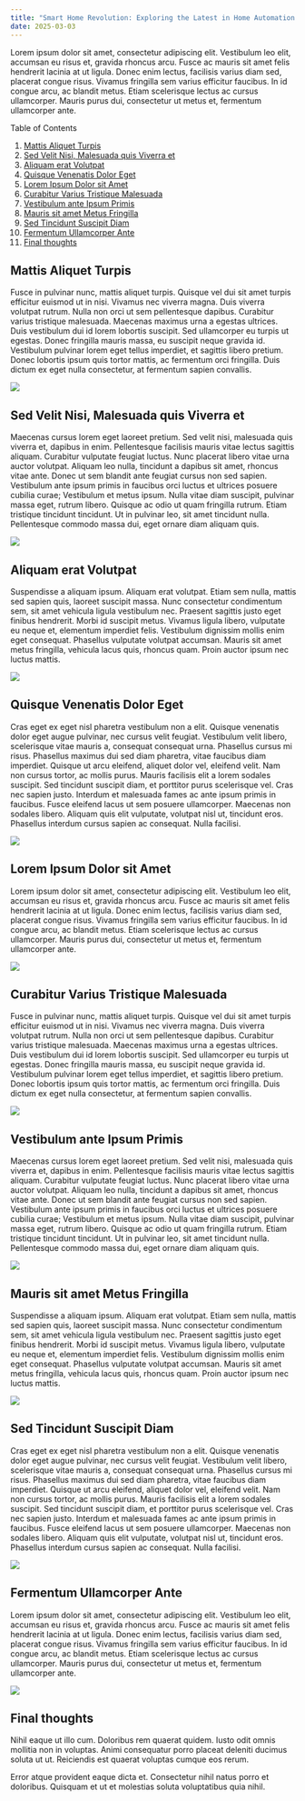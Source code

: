 ```yaml
---
title: "Smart Home Revolution: Exploring the Latest in Home Automation Gadgets"
date: 2025-03-03
---
```


Lorem ipsum dolor sit amet, consectetur adipiscing elit. Vestibulum leo elit, accumsan eu risus et, gravida rhoncus arcu. Fusce ac mauris sit amet felis hendrerit lacinia at ut ligula. Donec enim lectus, facilisis varius diam sed, placerat congue risus. Vivamus fringilla sem varius efficitur faucibus. In id congue arcu, ac blandit metus. Etiam scelerisque lectus ac cursus ullamcorper. Mauris purus dui, consectetur ut metus et, fermentum ullamcorper ante.

Table of Contents

1. [Mattis Aliquet Turpis](https://default.demo.popcorntheme.com/blog/smart-home-revolution/#mattis-aliquet-turpis)
2. [Sed Velit Nisi, Malesuada quis Viverra et](https://default.demo.popcorntheme.com/blog/smart-home-revolution/#sed-velit-nisi-malesuada-quis-viverra-et)
3. [Aliquam erat Volutpat](https://default.demo.popcorntheme.com/blog/smart-home-revolution/#aliquam-erat-volutpat)
4. [Quisque Venenatis Dolor Eget](https://default.demo.popcorntheme.com/blog/smart-home-revolution/#quisque-venenatis-dolor-eget)
5. [Lorem Ipsum Dolor sit Amet](https://default.demo.popcorntheme.com/blog/smart-home-revolution/#lorem-ipsum-dolor-sit-amet)
6. [Curabitur Varius Tristique Malesuada](https://default.demo.popcorntheme.com/blog/smart-home-revolution/#curabitur-varius-tristique-malesuada)
7. [Vestibulum ante Ipsum Primis](https://default.demo.popcorntheme.com/blog/smart-home-revolution/#vestibulum-ante-ipsum-primis)
8. [Mauris sit amet Metus Fringilla](https://default.demo.popcorntheme.com/blog/smart-home-revolution/#mauris-sit-amet-metus-fringilla)
9. [Sed Tincidunt Suscipit Diam](https://default.demo.popcorntheme.com/blog/smart-home-revolution/#sed-tincidunt-suscipit-diam)
10. [Fermentum Ullamcorper Ante](https://default.demo.popcorntheme.com/blog/smart-home-revolution/#fermentum-ullamcorper-ante)
11. [Final thoughts](https://default.demo.popcorntheme.com/blog/smart-home-revolution/#final-thoughts)

## Mattis Aliquet Turpis

Fusce in pulvinar nunc, mattis aliquet turpis. Quisque vel dui sit amet turpis efficitur euismod ut in nisi. Vivamus nec viverra magna. Duis viverra volutpat rutrum. Nulla non orci ut sem pellentesque dapibus. Curabitur varius tristique malesuada. Maecenas maximus urna a egestas ultrices. Duis vestibulum dui id lorem lobortis suscipit. Sed ullamcorper eu turpis ut egestas. Donec fringilla mauris massa, eu suscipit neque gravida id. Vestibulum pulvinar lorem eget tellus imperdiet, et sagittis libero pretium. Donec lobortis ipsum quis tortor mattis, ac fermentum orci fringilla. Duis dictum ex eget nulla consectetur, at fermentum sapien convallis.

![](images/Technology-1-1.jpg)

## Sed Velit Nisi, Malesuada quis Viverra et

Maecenas cursus lorem eget laoreet pretium. Sed velit nisi, malesuada quis viverra et, dapibus in enim. Pellentesque facilisis mauris vitae lectus sagittis aliquam. Curabitur vulputate feugiat luctus. Nunc placerat libero vitae urna auctor volutpat. Aliquam leo nulla, tincidunt a dapibus sit amet, rhoncus vitae ante. Donec ut sem blandit ante feugiat cursus non sed sapien. Vestibulum ante ipsum primis in faucibus orci luctus et ultrices posuere cubilia curae; Vestibulum et metus ipsum. Nulla vitae diam suscipit, pulvinar massa eget, rutrum libero. Quisque ac odio ut quam fringilla rutrum. Etiam tristique tincidunt tincidunt. Ut in pulvinar leo, sit amet tincidunt nulla. Pellentesque commodo massa dui, eget ornare diam aliquam quis.

![](images/Technology-2-1.jpg)

## Aliquam erat Volutpat

Suspendisse a aliquam ipsum. Aliquam erat volutpat. Etiam sem nulla, mattis sed sapien quis, laoreet suscipit massa. Nunc consectetur condimentum sem, sit amet vehicula ligula vestibulum nec. Praesent sagittis justo eget finibus hendrerit. Morbi id suscipit metus. Vivamus ligula libero, vulputate eu neque et, elementum imperdiet felis. Vestibulum dignissim mollis enim eget consequat. Phasellus vulputate volutpat accumsan. Mauris sit amet metus fringilla, vehicula lacus quis, rhoncus quam. Proin auctor ipsum nec luctus mattis.

![](images/Technology-3-1.jpg)

## Quisque Venenatis Dolor Eget

Cras eget ex eget nisl pharetra vestibulum non a elit. Quisque venenatis dolor eget augue pulvinar, nec cursus velit feugiat. Vestibulum velit libero, scelerisque vitae mauris a, consequat consequat urna. Phasellus cursus mi risus. Phasellus maximus dui sed diam pharetra, vitae faucibus diam imperdiet. Quisque ut arcu eleifend, aliquet dolor vel, eleifend velit. Nam non cursus tortor, ac mollis purus. Mauris facilisis elit a lorem sodales suscipit. Sed tincidunt suscipit diam, et porttitor purus scelerisque vel. Cras nec sapien justo. Interdum et malesuada fames ac ante ipsum primis in faucibus. Fusce eleifend lacus ut sem posuere ullamcorper. Maecenas non sodales libero. Aliquam quis elit vulputate, volutpat nisl ut, tincidunt eros. Phasellus interdum cursus sapien ac consequat. Nulla facilisi.

![](images/Technology-4-1.jpg)

## Lorem Ipsum Dolor sit Amet

Lorem ipsum dolor sit amet, consectetur adipiscing elit. Vestibulum leo elit, accumsan eu risus et, gravida rhoncus arcu. Fusce ac mauris sit amet felis hendrerit lacinia at ut ligula. Donec enim lectus, facilisis varius diam sed, placerat congue risus. Vivamus fringilla sem varius efficitur faucibus. In id congue arcu, ac blandit metus. Etiam scelerisque lectus ac cursus ullamcorper. Mauris purus dui, consectetur ut metus et, fermentum ullamcorper ante.

![](images/Technology-5-1.jpg)

## Curabitur Varius Tristique Malesuada

Fusce in pulvinar nunc, mattis aliquet turpis. Quisque vel dui sit amet turpis efficitur euismod ut in nisi. Vivamus nec viverra magna. Duis viverra volutpat rutrum. Nulla non orci ut sem pellentesque dapibus. Curabitur varius tristique malesuada. Maecenas maximus urna a egestas ultrices. Duis vestibulum dui id lorem lobortis suscipit. Sed ullamcorper eu turpis ut egestas. Donec fringilla mauris massa, eu suscipit neque gravida id. Vestibulum pulvinar lorem eget tellus imperdiet, et sagittis libero pretium. Donec lobortis ipsum quis tortor mattis, ac fermentum orci fringilla. Duis dictum ex eget nulla consectetur, at fermentum sapien convallis.

![](images/Technology-6-1.jpg)

## Vestibulum ante Ipsum Primis

Maecenas cursus lorem eget laoreet pretium. Sed velit nisi, malesuada quis viverra et, dapibus in enim. Pellentesque facilisis mauris vitae lectus sagittis aliquam. Curabitur vulputate feugiat luctus. Nunc placerat libero vitae urna auctor volutpat. Aliquam leo nulla, tincidunt a dapibus sit amet, rhoncus vitae ante. Donec ut sem blandit ante feugiat cursus non sed sapien. Vestibulum ante ipsum primis in faucibus orci luctus et ultrices posuere cubilia curae; Vestibulum et metus ipsum. Nulla vitae diam suscipit, pulvinar massa eget, rutrum libero. Quisque ac odio ut quam fringilla rutrum. Etiam tristique tincidunt tincidunt. Ut in pulvinar leo, sit amet tincidunt nulla. Pellentesque commodo massa dui, eget ornare diam aliquam quis.

![](images/Technology-7-1.jpg)

## Mauris sit amet Metus Fringilla

Suspendisse a aliquam ipsum. Aliquam erat volutpat. Etiam sem nulla, mattis sed sapien quis, laoreet suscipit massa. Nunc consectetur condimentum sem, sit amet vehicula ligula vestibulum nec. Praesent sagittis justo eget finibus hendrerit. Morbi id suscipit metus. Vivamus ligula libero, vulputate eu neque et, elementum imperdiet felis. Vestibulum dignissim mollis enim eget consequat. Phasellus vulputate volutpat accumsan. Mauris sit amet metus fringilla, vehicula lacus quis, rhoncus quam. Proin auctor ipsum nec luctus mattis.

![](images/Technology-8-1.jpg)

## Sed Tincidunt Suscipit Diam

Cras eget ex eget nisl pharetra vestibulum non a elit. Quisque venenatis dolor eget augue pulvinar, nec cursus velit feugiat. Vestibulum velit libero, scelerisque vitae mauris a, consequat consequat urna. Phasellus cursus mi risus. Phasellus maximus dui sed diam pharetra, vitae faucibus diam imperdiet. Quisque ut arcu eleifend, aliquet dolor vel, eleifend velit. Nam non cursus tortor, ac mollis purus. Mauris facilisis elit a lorem sodales suscipit. Sed tincidunt suscipit diam, et porttitor purus scelerisque vel. Cras nec sapien justo. Interdum et malesuada fames ac ante ipsum primis in faucibus. Fusce eleifend lacus ut sem posuere ullamcorper. Maecenas non sodales libero. Aliquam quis elit vulputate, volutpat nisl ut, tincidunt eros. Phasellus interdum cursus sapien ac consequat. Nulla facilisi.

![](images/Technology-9-1.jpg)

## Fermentum Ullamcorper Ante

Lorem ipsum dolor sit amet, consectetur adipiscing elit. Vestibulum leo elit, accumsan eu risus et, gravida rhoncus arcu. Fusce ac mauris sit amet felis hendrerit lacinia at ut ligula. Donec enim lectus, facilisis varius diam sed, placerat congue risus. Vivamus fringilla sem varius efficitur faucibus. In id congue arcu, ac blandit metus. Etiam scelerisque lectus ac cursus ullamcorper. Mauris purus dui, consectetur ut metus et, fermentum ullamcorper ante.

![](images/Technology-10-1.jpg)

## Final thoughts

Nihil eaque ut illo cum. Doloribus rem quaerat quidem. Iusto odit omnis mollitia non in voluptas. Animi consequatur porro placeat deleniti ducimus soluta ut ut. Reiciendis est quaerat voluptas cumque eos rerum.

Error atque provident eaque dicta et. Consectetur nihil natus porro et doloribus. Quisquam et ut et molestias soluta voluptatibus quia nihil.
